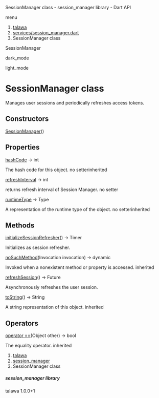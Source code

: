 




SessionManager class - session\_manager library - Dart API







menu

1. [talawa](../index.html)
2. [services/session\_manager.dart](../services_session_manager/services_session_manager-library.html)
3. SessionManager class

SessionManager


dark\_mode

light\_mode




# SessionManager class


Manages user sessions and periodically refreshes access tokens.


## Constructors

[SessionManager](../services_session_manager/SessionManager/SessionManager.html)()




## Properties

[hashCode](../services_session_manager/SessionManager/hashCode.html)
→ int

The hash code for this object.
no setterinherited

[refreshInterval](../services_session_manager/SessionManager/refreshInterval.html)
→ int

returns refresh interval of Session Manager.
no setter

[runtimeType](../services_session_manager/SessionManager/runtimeType.html)
→ Type

A representation of the runtime type of the object.
no setterinherited



## Methods

[initializeSessionRefresher](../services_session_manager/SessionManager/initializeSessionRefresher.html)()
→ Timer


Initializes as session refresher.

[noSuchMethod](../services_session_manager/SessionManager/noSuchMethod.html)(Invocation invocation)
→ dynamic


Invoked when a nonexistent method or property is accessed.
inherited

[refreshSession](../services_session_manager/SessionManager/refreshSession.html)()
→ Future<bool>


Asynchronously refreshes the user session.

[toString](../services_session_manager/SessionManager/toString.html)()
→ String


A string representation of this object.
inherited



## Operators

[operator ==](../services_session_manager/SessionManager/operator_equals.html)(Object other)
→ bool


The equality operator.
inherited



 


1. [talawa](../index.html)
2. [session\_manager](../services_session_manager/services_session_manager-library.html)
3. SessionManager class

##### session\_manager library





talawa
1.0.0+1







